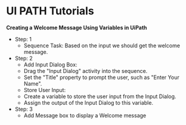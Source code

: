 # UI PATH Tutorials


**Creating a Welcome Message Using Variables in UiPath**
- Step: 1
  - Sequence Task: Based on the input we should get the welcome message. 
- Step: 2
  - Add Input Dialog Box:
  - Drag the "Input Dialog" activity into the sequence.
  - Set the "Title" property to prompt the user, such as "Enter Your Name".
  - Store User Input:
  - Create a variable to store the user input from the Input Dialog.
  - Assign the output of the Input Dialog to this variable.
- Step: 3
  - Add Message box to display a Welcome message
